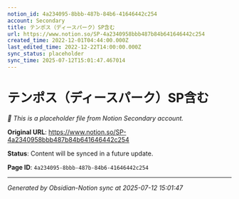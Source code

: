```yaml
---
notion_id: 4a234095-8bbb-487b-84b6-41646442c254
account: Secondary
title: テンポス（ディースパーク）SP含む
url: https://www.notion.so/SP-4a2340958bbb487b84b641646442c254
created_time: 2022-12-01T04:44:00.000Z
last_edited_time: 2022-12-22T14:00:00.000Z
sync_status: placeholder
sync_time: 2025-07-12T15:01:47.467014
---
```


# テンポス（ディースパーク）SP含む

*🔄 This is a placeholder file from Notion Secondary account.*

**Original URL**: https://www.notion.so/SP-4a2340958bbb487b84b641646442c254

**Status**: Content will be synced in a future update.

**Page ID**: `4a234095-8bbb-487b-84b6-41646442c254`

---

*Generated by Obsidian-Notion sync at 2025-07-12 15:01:47*
